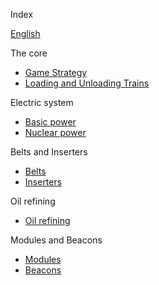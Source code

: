 Index

[English](../index.md)

The core
* [Game Strategy](GameStrategy.md)
* [Loading and Unloading Trains](LoadingAndUnloadingTrains.md)

Electric system
* [Basic power](BasicPower.md)
* [Nuclear power](NuclearPower.md)

Belts and Inserters
* [Belts](BeltsAndInserters.md#belts)
* [Inserters](BeltsAndInserters.md#inserters)

Oil refining
* [Oil refining](OilRefining.md)

Modules and Beacons
* [Modules](ModulesAndBeacons.md#modules)
* [Beacons](ModulesAndBeacons.md#beacons)

